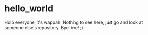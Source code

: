 # hello_world

Holo everyone, it's wappah. Nothing to see here, just go and look at someone else's repository. Bye-bye! ;)
